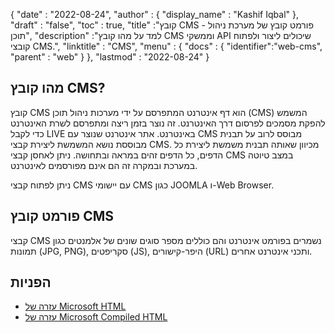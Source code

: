 {
  "date" : "2022-08-24",
  "author" : {
    "display_name" : "Kashif Iqbal"
},
  "draft" : "false",
  "toc" : true,
  "title" :"קובץ CMS - פורמט קובץ של מערכת ניהול תוכן",
  "description" :"למד על מהו קובץ CMS וממשקי API שיכולים ליצור ולפתוח קובצי CMS.",
  "linktitle" : "CMS",
  "menu" : {
    "docs" : {
      "identifier":"web-cms",
      "parent" : "web"
}
},
  "lastmod" : "2022-08-24"
}

## מהו קובץ CMS?

קובץ CMS הוא דף אינטרנט המתפרסם על ידי מערכות ניהול תוכן (CMS) המשמש להפקת מסמכים לפרסום דרך האינטרנט. זה נוצר בזמן ריצה ומתפרסם לשרת האינטרנט כדי לקבל LIVE באינטרנט. אתר אינטרנט שנוצר עם CMS מבוסס לרוב על תבנית מבוססת נושא המשמשת ליצירת קבצי CMS. מכיוון שאותה תבנית משמשת ליצירת כל הדפים, כל הדפים זהים במראה ובתחושה. ניתן לאחסן קבצי CMS במצב טיוטה במערכת ובמקרה זה הם אינם מפורסמים לאינטרנט.

ניתן לפתוח קבצי CMS עם יישומי CMS כגון JOOMLA ו-Web Browser.

## פורמט קובץ CMS

קבצי CMS נשמרים בפורמט אינטרנט והם כוללים מספר סוגים שונים של אלמנטים כגון תמונות (JPG, PNG), סקריפטים (JS), היפר-קישורים (URL) ותכני אינטרנט אחרים.

## הפניות

* [עזרה של Microsoft HTML](https://learn.microsoft.com/en-us/previous-versions/windows/desktop/htmlhelp/microsoft-html-help-1-4-sdk)
* [עזרה של Microsoft Compiled HTML](https://en.wikipedia.org/wiki/Microsoft_Compiled_HTML_Help)

